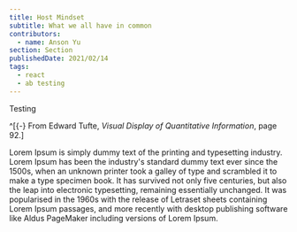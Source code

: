 ```yaml
---
title: Host Mindset
subtitle: What we all have in common
contributors:
  - name: Anson Yu
section: Section
publishedDate: 2021/02/14
tags:
  - react
  - ab testing
---
```


Testing

^[{-} From Edward Tufte, *Visual Display of Quantitative Information*, page 92.]

Lorem Ipsum is simply dummy text of the printing and typesetting industry. Lorem Ipsum has been the industry's standard dummy text ever since the 1500s, when an unknown printer took a galley of type and scrambled it to make a type specimen book. It has survived not only five centuries, but also the leap into electronic typesetting, remaining essentially unchanged. It was popularised in the 1960s with the release of Letraset sheets containing Lorem Ipsum passages, and more recently with desktop publishing software like Aldus PageMaker including versions of Lorem Ipsum.
